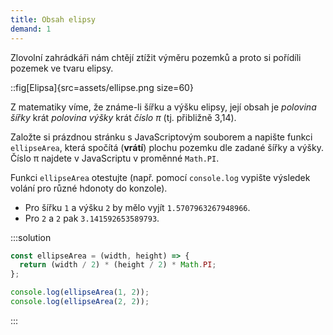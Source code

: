 ```yaml
---
title: Obsah elipsy
demand: 1
---
```


Zlovolní zahrádkáři nám chtějí ztížit výměru pozemků a proto si pořídíli pozemek ve tvaru elipsy.

::fig[Elipsa]{src=assets/ellipse.png size=60}

Z matematiky víme, že známe-li šířku a výšku elipsy, její obsah je _polovina šířky_ krát _polovina výšky_ krát _číslo π_ (tj. přibližně 3,14).

Založte si prázdnou stránku s JavaScriptovým souborem a napište funkci `ellipseArea`, která spočítá (**vrátí**) plochu pozemku dle zadané šířky a výšky. Číslo π najdete v JavaScriptu v proměnné `Math.PI`.

Funkci `ellipseArea` otestujte (např. pomocí `console.log` vypište výsledek volání pro různé hdonoty do konzole).

- Pro šířku `1` a výšku `2` by mělo vyjít `1.5707963267948966`.
- Pro `2` a `2` pak `3.141592653589793`.

:::solution

```js
const ellipseArea = (width, height) => {
  return (width / 2) * (height / 2) * Math.PI;
};

console.log(ellipseArea(1, 2));
console.log(ellipseArea(2, 2));
```

:::
